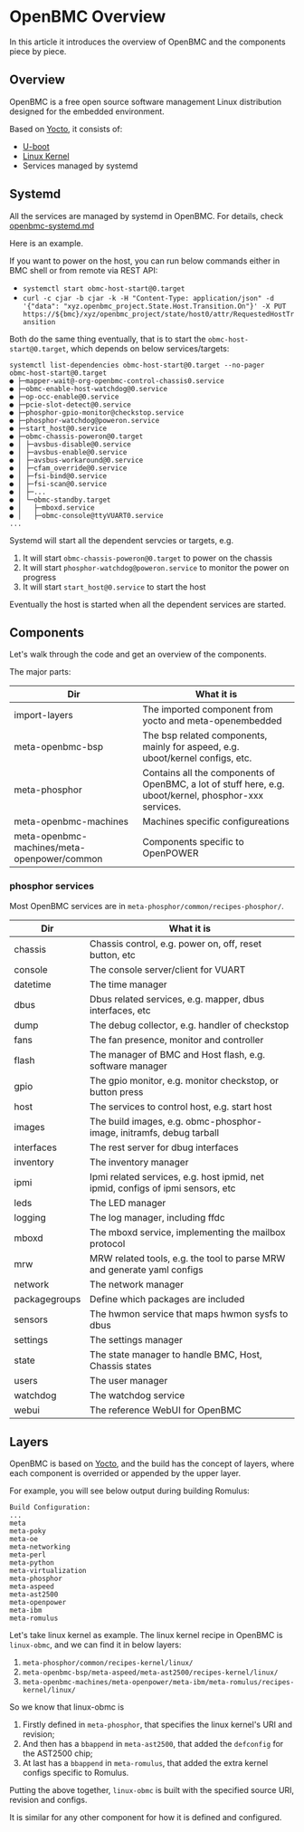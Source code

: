 # OpenBMC Overview

In this article it introduces the overview of OpenBMC and the components piece
by piece.


## Overview

OpenBMC is a free open source software management Linux distribution designed
for the embedded environment.

Based on [Yocto][1], it consists of: 
* [U-boot][2]
* [Linux Kernel][3]
* Services managed by systemd


## Systemd

All the services are managed by systemd in OpenBMC.
For details, check [openbmc-systemd.md][4]

Here is an example.

If you want to power on the host, you can run below commands either in BMC
shell or from remote via REST API:
* `systemctl start obmc-host-start@0.target`
* `curl -c cjar -b cjar -k -H "Content-Type: application/json" -d '{"data": "xyz.openbmc_project.State.Host.Transition.On"}' -X PUT https://${bmc}/xyz/openbmc_project/state/host0/attr/RequestedHostTransition`

Both do the same thing eventually, that is to start the
`obmc-host-start@0.target`, which depends on below services/targets:
```
systemctl list-dependencies obmc-host-start@0.target --no-pager
obmc-host-start@0.target
● ├─mapper-wait@-org-openbmc-control-chassis0.service
● ├─obmc-enable-host-watchdog@0.service
● ├─op-occ-enable@0.service
● ├─pcie-slot-detect@0.service
● ├─phosphor-gpio-monitor@checkstop.service
● ├─phosphor-watchdog@poweron.service
● ├─start_host@0.service
● ├─obmc-chassis-poweron@0.target
● │ ├─avsbus-disable@0.service
● │ ├─avsbus-enable@0.service
● │ ├─avsbus-workaround@0.service
● │ ├─cfam_override@0.service
● │ ├─fsi-bind@0.service
● │ ├─fsi-scan@0.service
● │ ├─...
● │ └─obmc-standby.target
● │   ├─mboxd.service
● │   ├─obmc-console@ttyVUART0.service
...
```
Systemd will start all the dependent servcies or targets, e.g.
1. It will start `obmc-chassis-poweron@0.target` to power on the chassis
2. It will start `phosphor-watchdog@poweron.service` to monitor the power on
progress
3. It will start `start_host@0.service` to start the host

Eventually the host is started when all the dependent services are started.


## Components

Let's walk through the code and get an overview of the components.

The major parts:

| Dir              | What it is    |
| -------------    | ------------- |
| import-layers    | The imported component from yocto and meta-openembedded |
| meta-openbmc-bsp | The bsp related components, mainly for aspeed, e.g. uboot/kernel configs, etc. |
| meta-phosphor    | Contains all the components of OpenBMC, a lot of stuff here, e.g. uboot/kernel, phosphor-xxx services. |
| meta-openbmc-machines | Machines specific configureations |
| meta-openbmc-machines/meta-openpower/common | Components specific to OpenPOWER |

### phosphor services

Most OpenBMC services are in `meta-phosphor/common/recipes-phosphor/`.

| Dir           | What it is    |
| ------------- | ------------- |
| chassis       | Chassis control, e.g. power on, off, reset button, etc |
| console       | The console server/client for VUART |
| datetime      | The time manager |
| dbus          | Dbus related services, e.g. mapper, dbus interfaces, etc |
| dump          | The debug collector, e.g. handler of checkstop |
| fans          | The fan presence, monitor and controller |
| flash         | The manager of BMC and Host flash, e.g. software manager |
| gpio          | The gpio monitor, e.g. monitor checkstop, or button press |
| host          | The services to control host, e.g. start host |
| images        | The build images, e.g. obmc-phosphor-image, initramfs, debug tarball |
| interfaces    | The rest server for dbug interfaces |
| inventory     | The inventory manager |
| ipmi          | Ipmi related services, e.g. host ipmid, net ipmid, configs of ipmi sensors, etc |
| leds          | The LED manager |
| logging       | The log manager, including ffdc |
| mboxd         | The mboxd service, implementing the mailbox protocol |
| mrw           | MRW related tools, e.g. the tool to parse MRW and generate yaml configs |
| network       | The network manager |
| packagegroups | Define which packages are included |
| sensors       | The hwmon service that maps hwmon sysfs to dbus |
| settings      | The settings manager |
| state         | The state manager to handle BMC, Host, Chassis states |
| users         | The user manager |
| watchdog      | The watchdog service |
| webui         | The reference WebUI for OpenBMC |

## Layers

OpenBMC is based on [Yocto][1], and the build has the concept of layers, where each
component is overrided or appended by the upper layer.

For example, you will see below output during building Romulus:
```
Build Configuration:
...
meta
meta-poky
meta-oe
meta-networking
meta-perl
meta-python
meta-virtualization
meta-phosphor
meta-aspeed
meta-ast2500
meta-openpower
meta-ibm
meta-romulus
```

Let's take linux kernel as example. 
The linux kernel recipe in OpenBMC is `linux-obmc`, and we can find it in
below layers:
1. `meta-phosphor/common/recipes-kernel/linux/`
2. `meta-openbmc-bsp/meta-aspeed/meta-ast2500/recipes-kernel/linux/`
3. `meta-openbmc-machines/meta-openpower/meta-ibm/meta-romulus/recipes-kernel/linux/`

So we know that linux-obmc is
1. Firstly defined in `meta-phosphor`, that specifies the linux kernel's URI
   and revision;
2. And then has a `bbappend` in `meta-ast2500`, that added the `defconfig` for
   the AST2500 chip;
3. At last has a `bbappend` in `meta-romulus`, that added the extra kernel
   configs specific to Romulus.

Putting the above together, `linux-obmc` is built with the specified source
URI, revision and configs.

It is similar for any other component for how it is defined and configured.


[1]: https://www.yoctoproject.org/
[2]: https://github.com/openbmc/u-boot
[3]: https://github.com/openbmc/linux
[4]: https://github.com/openbmc/docs/blob/master/openbmc-systemd.md
